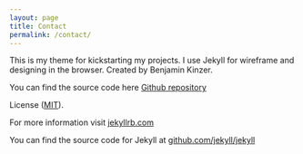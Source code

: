 ```yaml
---
layout: page
title: Contact
permalink: /contact/
---
```


This is my theme for kickstarting my projects. I use Jekyll for wireframe and designing in the browser. Created by Benjamin Kinzer.

You can find the source code here [Github repository](https://github.com/kungfukoala/_underscore_jekyll)

License
([MIT](http://opensource.org/licenses/MIT)).

For more information visit [jekyllrb.com](http://jekyllrb.com/)

You can find the source code for Jekyll at [github.com/jekyll/jekyll](https://github.com/jekyll/jekyll)
